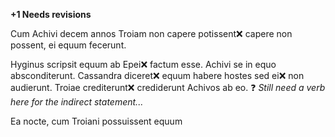 **+1 Needs revisions**

Cum Achivi decem annos Troiam non capere potissent❌ capere non possent, ei equum fecerunt. 


Hyginus scripsit equum ab Epei❌  factum esse. Achivi se in equo absconditerunt. Cassandra diceret❌  equum habere hostes sed ei❌  non audierunt. Troiae crediterunt❌ crediderunt Achivos ab eo.  ❓ *Still need a verb here for the indirect statement...* 

Ea nocte, cum Troiani possuissent equum 




